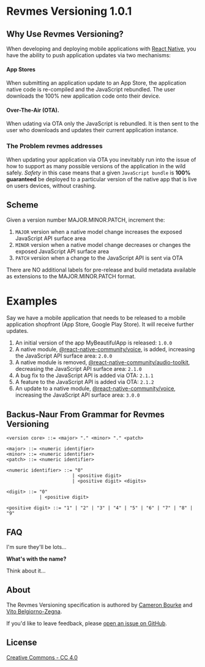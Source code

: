# Revmes Versioning 1.0.1

## Why Use Revmes Versioning?

When developing and deploying mobile applications with [React Native](https://reactnative.dev/), you have the ability to push application updates via two mechanisms:

#### App Stores

When submitting an application update to an App Store, the application native code is re-compiled and the JavaScript rebundled. The user downloads the 100% new application code onto their device.

#### Over-The-Air (OTA).

When udating via OTA only the JavaScript is rebundled. It is then sent to the user who downloads and updates their current application instance.

### The Problem revmes addresses

When updating your application via OTA you inevitably run into the issue of how to support as many possible versions of the application in the wild safely. *Safety* in this case means that a given `JavaScript bundle` is **100% guaranteed** be deployed to a particular version of the native app that is live on users devices, without crashing.

## Scheme

Given a version number MAJOR.MINOR.PATCH, increment the:

1. `MAJOR` version when a native model change increases the exposed JavaScript API surface area
2. `MINOR` version when a native model change decreases or changes the exposed JavaScript API surface area
3. `PATCH` version when a change to the JavaScript API is sent via OTA

There are NO additional labels for pre-release and build metadata available as extensions to the MAJOR.MINOR.PATCH format.

# Examples

Say we have a mobile application that needs to be released to a mobile application shopfront (App Store, Google Play Store). It will receive further updates.

1. An initial version of the app MyBeautifulApp is released: `1.0.0`
2. A native module, [@react-native-community/voice](https://github.com/react-native-community/voice), is added, increasing the JavaScript API surface area: `2.0.0`
3. A native module is removed, [@react-native-community/audio-toolkit](https://github.com/react-native-community/react-native-audio-toolkit), decreasing the JavaScript API surface area: `2.1.0`
4. A bug fix to the JavaScript API is added via OTA: `2.1.1`
4. A feature to the JavaScript API is added via OTA: `2.1.2`
5. An update to a native module, [@react-native-community/voice](https://github.com/react-native-community/voice), increasing the JavaScript API surface area: `3.0.0`

## Backus-Naur From Grammar for Revmes Versioning

	<version core> ::= <major> "." <minor> "." <patch>

	<major> ::= <numeric identifier>
	<minor> ::= <numeric identifier>
	<patch> ::= <numeric identifier>

	<numeric identifier> ::= "0"
							| <positive digit>
							| <positive digit> <digits>

	<digit> ::= "0"
				| <positive digit>

	<positive digit> ::= "1" | "2" | "3" | "4" | "5" | "6" | "7" | "8" | "9"

## FAQ

I'm sure they'll be lots...

**What's with the name?**

Think about it...

## About

The Revmes Versioning specification is authored by [Cameron Bourke](https://github.com/cameronbourke) and [Vito Belgiorno-Zegna](https://github.com/vitalbone).

If you'd like to leave feedback, please [open an issue on GitHub](https://github.com/picketstudio/revmes/issues).

## License

[Creative Commons - CC 4.0](https://creativecommons.org/licenses/by/4.0)
